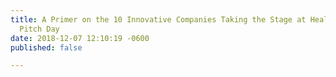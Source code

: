```yaml
---
title: A Primer on the 10 Innovative Companies Taking the Stage at Health Wildcatters’
  Pitch Day
date: 2018-12-07 12:10:19 -0600
published: false

---
```

